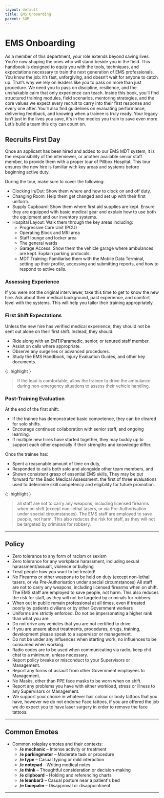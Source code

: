 ```yaml
---
layout: default
title: EMS Onboarding 
parent: SOP
---
```


# EMS Onboarding 

As a member of this department, your role extends beyond saving lives. You’re now shaping the ones who will stand beside you in the field. This handbook is designed to equip you with the tools, techniques, and expectations necessary to train the next generation of EMS professionals.
You know the job: it’s fast, unforgiving, and doesn’t wait for anyone to catch up. That’s why we rely on leaders like you to pass on more than just procedure. We need you to pass on discipline, resilience, and the unshakable calm that only experience can teach.
Inside this book, you’ll find structured training modules, field scenarios, mentoring strategies, and the core values we expect every recruit to carry into their first response and every one after. You’ll also find guidelines on evaluating performance, delivering feedback, and knowing when a trainee is truly ready.
Your legacy isn’t just in the lives you save, it's in the medics you train to save even more.
Let’s build a team this city can count on.

## Recruits First Day

Once an applicant has been hired and added to our EMS MDT system, it is the responsibility of the interviewer, or another available senior staff member, to provide them with a proper tour of Pillbox Hospital. This tour ensures the new hire is familiar with key areas and systems before beginning active duty.

During the tour, make sure to cover the following:
- Clocking In/Out: Show them where and how to clock on and off duty.
- Changing Room: Help them get changed and set up with their first uniform.
- Supply Cupboard: Show them where first aid supplies are kept. Ensure they are equipped with basic medical gear and explain how to use both the equipment and our inventory systems.
- Hospital Layout: Walk them through the key areas including:
  - Progressive Care Unit (PCU)
  - Operating Block and MRI area
  - Staff lounge and locker area
  - The general wards
  - Garage Access: Show them the vehicle garage where ambulances are kept. Explain parking protocols.
  - MDT Training: Familiarise them with the Mobile Data Terminal, setting up their profile, accessing and submitting reports, and how to respond to active calls.

### Assessing Experience

If you were not the original interviewer, take this time to get to know the new hire. Ask about their medical background, past experience, and comfort level with the systems. This will help you tailor their training appropriately.

### First Shift Expectations

Unless the new hire has verified medical experience, they should not be sent out alone on their first shift. Instead, they should:
- Ride along with an EMT/Paramedic, senior, or tenured staff member.
- Assist on calls where appropriate.
- Observe any surgeries or advanced procedures.
- Study the EMS Handbook, Injury Evaluation Guides, and other key documents.

{: .highlight }
> If the lead is comfortable, allow the trainee to drive the ambulance during non-emergency situations to assess their vehicle handling.

### Post-Training Evaluation

At the end of the first shift:
- If the trainee has demonstrated basic competence, they can be cleared for solo shifts.
- Encourage continued collaboration with senior staff, and ongoing learning.
- If multiple new hires have started together, they may buddy up to support each other especially if their strengths and knowledge differ.

Once the trainee has:
- Spent a reasonable amount of time on duty,
- Responded to calls both solo and alongside other team members, and
- Shown consistent grasp of essential EMS skills,
They may be put forward for the Basic Medical Assessment. the first of three evaluations used to determine skill competency and eligibility for future promotion.

{: .highlight }
> all staff are not to carry any weapons, including licensed firearms when on shift (except non-lethal tasers, or via Pre-Authorisation under special circumstances). The EMS staff are employed to save people, not harm. This also reduces the risk for staff, as they will not be targeted by criminals for robbery.

---

## Policy

- Zero tolerance to any form of racism or sexism
- Zero tolerance for any workplace harassment, including sexual harassment/assualt, violence or bullying
- Treat people how you want to be treated!
- No Firearms or other weapons to be held on duty (except non-lethal tasers, or via Pre-Authorisation under special circumstances) All staff are not to carry any weapons, including licensed firearms when on shift. The EMS staff are employed to save people, not harm. This also reduces the risk for staff, as they will not be targeted by criminals for robbery.
- When out in public remain professional at all times, even if treated poorly by patients civilians or by other Government workers
- Uniforms are strictly enforced. Do not be impersonating a higher rank than what you are. 
- Do not drive any vehicles that you are not certified to drive
- If you are unsure about treatments, procedures, drugs, training, development please speak to a supervisor or management. 
- Do not be under any influences when starting work, no influences to be consumed when working.
- Radio codes are to be used when communicating via radio, keep chit chat to a minimum, unless necessary.
- Report policy breaks or misconduct to your Supervisors or Management.
- Report any forms of assault from other Government employees to Management.
- No Masks, other than PPE face masks to be worn when on shift. 
- Report any problems you have with either workload, stress or illness to any Supervisors or Management. 
- We support your choice in whatever hair colour or body tattoos that you have, however we do not endorse Face tattoos, if you are offered the job we do expect you to have laser surgery in order to remove the face tattoos.

---

## Common Emotes

- Common roleplay emotes and their contexts:
  - **/e mechanic** – Intense activity or treatment  
  - **/e parkingmeter** – Moderate task or procedure  
  - **/e type** – Casual typing or mild interaction  
  - **/e notepad** – Writing medical notes  
  - **/e think** – Thoughtful consideration or decision-making  
  - **/e clipboard** – Holding and referencing charts  
  - **/e leanbar3** – Casual posture near a patient's bed  
  - **/e facepalm** – Disapproval or disappointment  

---